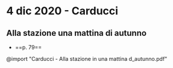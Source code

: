 # 4 dic 2020 - Carducci
## Alla stazione una mattina di autunno
* ==p. 79==

@import "Carducci - Alla stazione in una mattina d_autunno.pdf"
